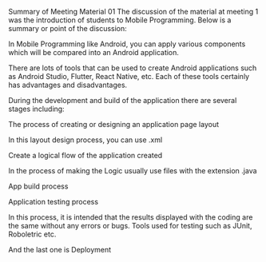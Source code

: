 Summary of Meeting Material 01
The discussion of the material at meeting 1 was the introduction of students to Mobile Programming. Below is a summary or point of the discussion:

In Mobile Programming like Android, you can apply various components which will be compared into an Android application.

There are lots of tools that can be used to create Android applications such as Android Studio, Flutter, React Native, etc. Each of these tools certainly has advantages and disadvantages.

During the development and build of the application there are several stages including:

The process of creating or designing an application page layout

In this layout design process, you can use .xml

Create a logical flow of the application created

In the process of making the Logic usually use files with the extension .java

App build process

Application testing process

In this process, it is intended that the results displayed with the coding are the same without any errors or bugs. Tools used for testing such as JUnit, Roboletric etc.

And the last one is Deployment